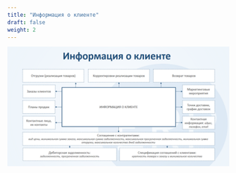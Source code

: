 ```yaml
---
title: "Информация о клиенте"
draft: false
weight: 2
---
```


![2020-09-04_1519](2020-09-04_1519.png)
